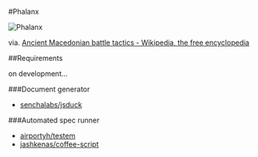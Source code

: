 #Phalanx

![Phalanx](http://upload.wikimedia.org/wikipedia/commons/3/32/Phalanx.png)

via. [Ancient Macedonian battle tactics - Wikipedia, the free encyclopedia](http://en.wikipedia.org/wiki/Ancient_Macedonian_battle_tactics "Ancient Macedonian battle tactics - Wikipedia, the free encyclopedia")

##Requirements

on development...

###Document generator

- [senchalabs/jsduck](https://github.com/senchalabs/jsduck "senchalabs/jsduck · GitHub")

###Automated spec runner

- [airportyh/testem](https://github.com/airportyh/testem "airportyh/testem · GitHub")
- [jashkenas/coffee-script](https://github.com/jashkenas/coffee-script "jashkenas/coffee-script · GitHub")
